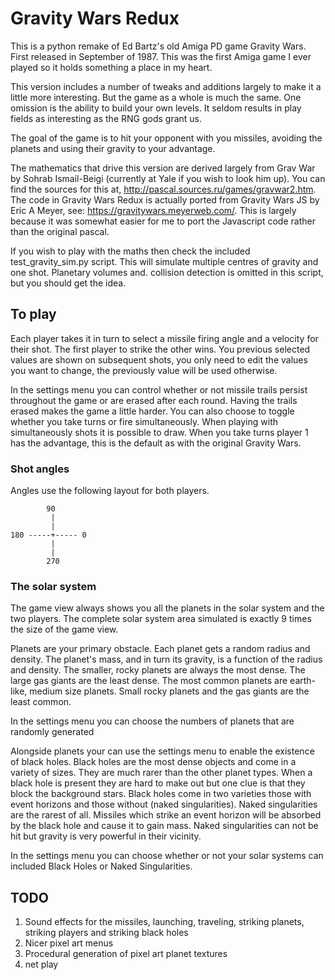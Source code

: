 # Gravity Wars Redux

This is a python remake of Ed Bartz's old Amiga PD game Gravity Wars. First released in September of 1987. This was the first Amiga game I ever played so it holds something a place in my heart.

This version includes a number of tweaks and additions largely to make it a little more interesting. But the game as a whole is much the same. One omission is the ability to build your own levels. It seldom results in play fields as interesting as the RNG gods grant us.

The goal of the game is to hit your opponent with you missiles, avoiding the planets and using their gravity to your advantage.

The mathematics that drive this version are derived largely from Grav War by Sohrab Ismail-Beigi (currently at Yale if you wish to look him up). You can find the sources for this at, http://pascal.sources.ru/games/gravwar2.htm. The code in Gravity Wars Redux is actually ported from Gravity Wars JS by Eric A Meyer, see: https://gravitywars.meyerweb.com/. This is largely because it was somewhat easier for me to port the Javascript code rather than the original pascal.

If you wish to play with the maths then check the included test_gravity_sim.py script. This will simulate multiple centres of gravity and one shot. Planetary volumes and. collision detection is omitted in this script, but you should get the idea.

## To play

Each player takes it in turn to select a missile firing angle and a velocity for their shot. The first player to strike the other wins. You previous selected values are shown on subsequent shots, you only need to edit the values you want to change, the previously value will be used otherwise.

In the settings menu you can control whether or not missile trails persist throughout the game or are erased after each round. Having the trails erased makes the game a little harder. You can also choose to toggle whether you take turns or fire simultaneously. When playing with simultaneously shots it is possible to draw. When you take turns player 1 has the advantage, this is the default as with the original Gravity Wars.

### Shot angles

Angles use the following layout for both players.

```
        90
         |
         |
180 -----+----- 0
         |
         |
        270 
```

### The solar system

The game view always shows you all the planets in the solar system and the two players. The complete solar system area simulated is exactly 9 times the size of the game view. 

Planets are your primary obstacle. Each planet gets a random radius and density. The planet's mass, and in turn its gravity, is a function of the radius and density. The smaller, rocky planets are always the most dense. The large gas giants are the least dense. The most common planets are earth-like, medium size planets. Small rocky planets and the gas giants are the least common.

In the settings menu you can choose the numbers of planets that are randomly generated

Alongside planets your can use the settings menu to enable the existence of black holes. Black holes are the most dense objects and come in a variety of sizes. They are much rarer than the other planet types. When a black hole is present they are hard to make out but one clue is that they block the background stars. Black holes come in two varieties those with event horizons and those without (naked singularities). Naked singularities are the rarest of all. Missiles which strike an event horizon will be absorbed by the black hole and cause it to gain mass. Naked singularities can not be hit but gravity is very powerful in their vicinity.

In the settings menu you can choose whether or not your solar systems can included Black Holes or Naked Singularities.

## TODO

1. Sound effects for the missiles, launching, traveling, striking planets, striking players and striking black holes
2. Nicer pixel art menus
3. Procedural generation of pixel art planet textures
4. net play 
